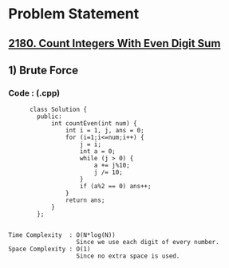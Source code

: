 # Problem Statement

## [2180. Count Integers With Even Digit Sum](https://leetcode.com/problems/count-integers-with-even-digit-sum/)


## 1) Brute Force

     
  
        
   ### Code : (.cpp)  
      
          class Solution {
            public:
                int countEven(int num) {
                    int i = 1, j, ans = 0;
                    for (i=1;i<=num;i++) {
                        j = i;
                        int a = 0;
                        while (j > 0) {
                            a += j%10;
                            j /= 10;
                        }
                        if (a%2 == 0) ans++;
                    }
                    return ans;
                }
            };


    Time Complexity  : O(N*log(N))
                       Since we use each digit of every number.
    Space Complexity : O(1)
                       Since no extra space is used.
